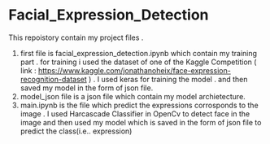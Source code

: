 # Facial_Expression_Detection
This repoistory contain my project files .
1. first file is facial_expression_detection.ipynb which contain my training part . for training i used the dataset of one of the Kaggle Competition ( link : https://www.kaggle.com/jonathanoheix/face-expression-recognition-dataset )  . I used keras for training the model . and then saved my model in the form of json file. 
2. model_json file is a json file which contain my model archietecture.
3. main.ipynb is the file which predict the expressions corrosponds to the image . I used Harcascade Classifier  in OpenCv  to detect face in the image
and then used my model which is saved in the form of json file to predict the class(i.e.. expression) 
